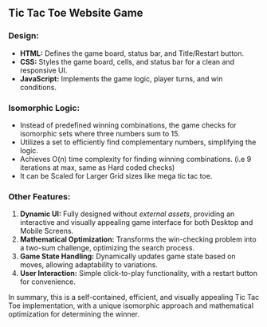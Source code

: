 ## Tic Tac Toe Website Game

### Design:
- **HTML:** Defines the game board, status bar, and Title/Restart button.
- **CSS:** Styles the game board, cells, and status bar for a clean and responsive UI.
- **JavaScript:** Implements the game logic, player turns, and win conditions.

### Isomorphic Logic:
- Instead of predefined winning combinations, the game checks for isomorphic sets where three numbers sum to 15.
- Utilizes a set to efficiently find complementary numbers, simplifying the logic.
- Achieves O(n) time complexity for finding winning combinations. (i.e 9 iterations at max, same as Hard coded checks)
- It can be Scaled for Larger Grid sizes like mega tic tac toe.

### Other Features:
1. **Dynamic UI:** Fully designed without *external assets*, providing an interactive and visually appealing game interface for both Desktop and Mobile Screens.
2. **Mathematical Optimization:** Transforms the win-checking problem into a two-sum challenge, optimizing the search process.
3. **Game State Handling:** Dynamically updates game state based on moves, allowing adaptability to variations.
4. **User Interaction:** Simple click-to-play functionality, with a restart button for convenience.

In summary, this is a self-contained, efficient, and visually appealing Tic Tac Toe implementation, with a unique isomorphic approach and mathematical optimization for determining the winner.

